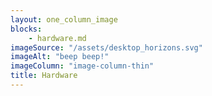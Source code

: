 ```yaml
---
layout: one_column_image
blocks:
    - hardware.md
imageSource: "/assets/desktop_horizons.svg"
imageAlt: "beep beep!"
imageColumn: "image-column-thin"
title: Hardware
---
```

